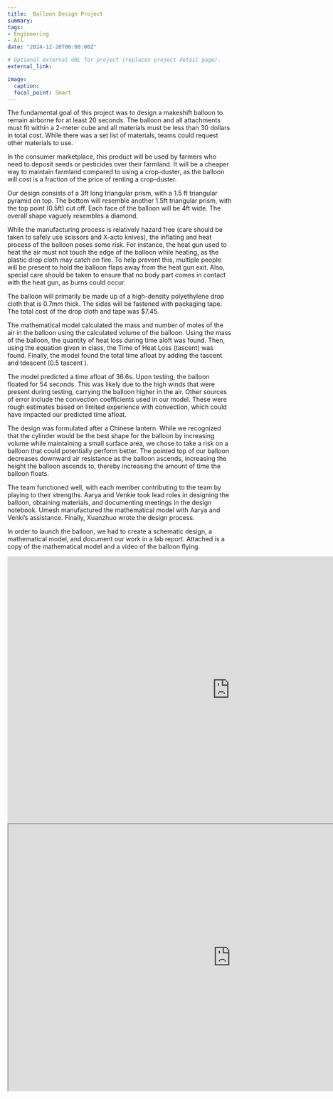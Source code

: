 ```yaml
---
title:  Balloon Design Project
summary: 
tags:
- Engineering
- All
date: "2024-12-20T00:00:00Z"

# Optional external URL for project (replaces project detail page).
external_link: 

image:
  caption: 
  focal_point: Smart
---
```



The fundamental goal of this project was to design a makeshift balloon to remain airborne for at least 20 seconds. The balloon and all attachments must fit within a 2-meter cube and all materials must be less than 30 dollars in total cost. While there was a set list of materials, teams could request other materials to use.  

In the consumer marketplace, this product will be used by farmers who need to deposit seeds or pesticides over their farmland. It will be a cheaper way to maintain farmland compared to using a crop-duster, as the balloon will cost is a fraction of the price of renting a crop-duster.  

Our design consists of a 3ft long triangular prism, with a 1.5 ft triangular pyramid on top. The bottom will resemble another 1.5ft triangular prism, with the top point (0.5ft) cut off. Each face of the balloon will be 4ft wide. The overall shape vaguely resembles a diamond. 

While the manufacturing process is relatively hazard free (care should be taken to safely use scissors and X-acto knives), the inflating and heat process of the balloon poses some risk. For instance, the heat gun used to heat the air must not touch the edge of the balloon while heating, as the plastic drop cloth may catch on fire. To help prevent this, multiple people will be present to hold the balloon flaps away from the heat gun exit. Also, special care should be taken to ensure that no body part comes in contact with the heat gun, as burns could occur.  

The balloon will primarily be made up of a high-density polyethylene drop cloth that is 0.7mm thick. The sides will be fastened with packaging tape. The total cost of the drop cloth and tape was $7.45.  

The mathematical model calculated the mass and number of moles of the air in the balloon using the calculated volume of the balloon. Using the mass of the balloon, the quantity of heat loss during time aloft was found. Then, using the equation given in class, the Time of Heat Loss (tascent) was found. Finally, the model found the total time afloat by adding the tascent and tdescent (0.5 tascent ).  

The model predicted a time afloat of 36.6s. Upon testing, the balloon floated for 54 seconds. This was likely due to the high winds that were present during testing, carrying the balloon higher in the air. Other sources of error include the convection coefficients used in our model. These were rough estimates based on limited experience with convection, which could have impacted our predicted time afloat.  

The design was formulated after a Chinese lantern. While we recognized that the cylinder would be the best shape for the balloon by increasing volume while maintaining a small surface area, we chose to take a risk on a balloon that could potentially perform better. The pointed top of our balloon decreases downward air resistance as the balloon ascends, increasing the height the balloon ascends to, thereby increasing the amount of time the balloon floats.  

The team functioned well, with each member contributing to the team by playing to their strengths. Aarya and Venkie took lead roles in designing the balloon, obtaining materials, and documenting meetings in the design notebook. Umesh manufactured the mathematical model with Aarya and Venki’s assistance. Finally, Xuanzhuo wrote the design process. 

In order to launch the balloon, we had to create a schematic design, a mathematical model, and document our work in a lab report. Attached is a copy of the mathematical model and a video of the balloon flying.

<iframe width="1000" height="600" src="https://www.youtube.com/embed/1oE-CG6YqRQ?si=4U2zqRJ0bw1srKS9" title="YouTube video player" frameborder="0" allow="accelerometer; autoplay; clipboard-write; encrypted-media; gyroscope; picture-in-picture; web-share" referrerpolicy="strict-origin-when-cross-origin" allowfullscreen></iframe>

<iframe 
    src="https://docs.google.com/spreadsheets/d/e/2PACX-1vSJGrh7HjwDholzsaHyfsvPEySkQkx9o3v-eKnKtIy1jq3o5TdvgQHzsSJJKlcu4-ObZ8yzI49a5X2M/pubhtml?gid=0&amp;single=true&amp;widget=true&amp;headers=false" 
    width="1000" 
    height="600">
</iframe>

